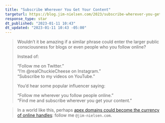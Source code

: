 ```yaml
---
title: "Subscribe Wherever You Get Your Content"
targeturl: https://blog.jim-nielsen.com/2023/subscribe-wherever-you-get-your-content/ 
response_type: star
dt_published: "2023-01-11 10:43"
dt_updated: "2023-01-11 10:43 -05:00"
---
```


> Wouldn’t it be amazing if a similar phrase could enter the larger public consciousness for blogs or even people who you follow online?  
>  
> Instead of:  
>  
>    “Follow me on Twitter.”  
>    “I’m @realChuckieCheese on Instagram.”  
>    “Subscribe to my videos on YouTube.”  
>  
> You’d hear some popular influencer saying:  
>  
>    “Follow me wherever you follow people online.”  
>    “Find me and subscribe wherever you get your content.”

> In a world like this, perhaps [apex domains could become the currency of online handles](https://twitter.com/jimniels/status/1597654715873267713): follow me `@jim-nielsen.com`. 
